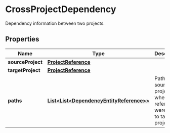 

# CrossProjectDependency

Dependency information between two projects.
## Properties

Name | Type | Description | Notes
------------ | ------------- | ------------- | -------------
**sourceProject** | [**ProjectReference**](ProjectReference.md) |  |  [optional]
**targetProject** | [**ProjectReference**](ProjectReference.md) |  |  [optional]
**paths** | [**List&lt;List&lt;DependencyEntityReference&gt;&gt;**](List.md) | Paths in source project where references were found to target project. |  [optional]



